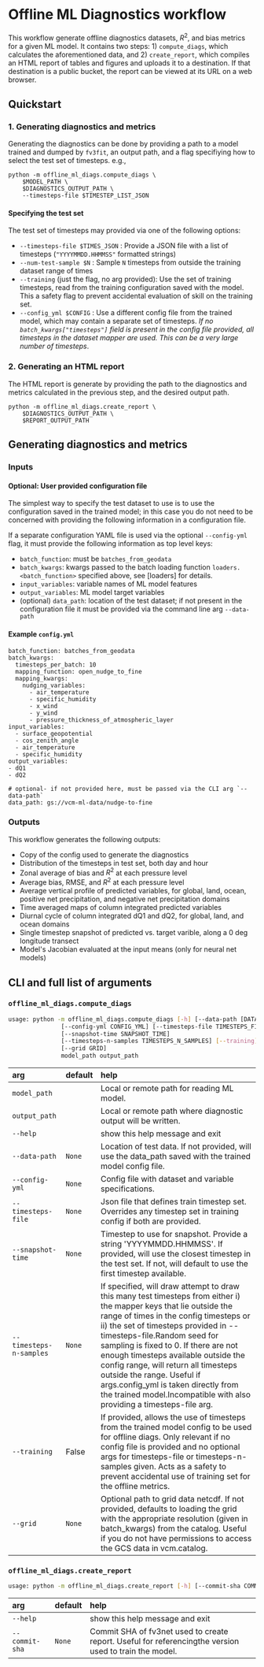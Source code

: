 # Offline ML Diagnostics workflow

This workflow generate offline diagnostics datasets, $R^2$, and bias metrics
for a given ML model. It contains two steps: 1) `compute_diags`, which calculates the
aforementioned data, and 2) `create_report`, which compiles an HTML report of tables and
figures and uploads it to a destination. If that destination is a public bucket, the report
can be viewed at its URL on a web browser.
## Quickstart

### 1. Generating diagnostics and metrics
Generating the diagnostics can be done by providing a path to a model trained and dumped by 
`fv3fit`, an output path, and a flag specifiying how to select the test set of timesteps.
e.g.,
```
python -m offline_ml_diags.compute_diags \
    $MODEL_PATH \
    $DIAGNOSTICS_OUTPUT_PATH \
    --timesteps-file $TIMESTEP_LIST_JSON
```

#### Specifying the test set
The test set of timesteps may provided via one of the following options:
- `--timesteps-file $TIMES_JSON` : Provide a JSON file with a list of timesteps 
(`"YYYYMMDD.HHMMSS"` formatted strings)
- `--num-test-sample $N` : Sample `N` timesteps from outside the training dataset
range of times
- `--training` (just the flag, no arg provided): Use the set of training timesteps, read
from the training configuration saved with the model. This a safety flag to prevent accidental 
evaluation of skill on the training set.
- `--config_yml $CONFIG` : Use a different config file from the trained model, which 
may contain a separate set of timesteps. *If no `batch_kwargs["timesteps"]` field is present in the config file provided, all timesteps in the dataset mapper are used. This can be a very large number of timesteps*.


### 2. Generating an HTML report
The HTML report is generate by providing the path to the diagnostics and metrics
calculated in the previous step, and the desired output path.
```
python -m offline_ml_diags.create_report \
    $DIAGNOSTICS_OUTPUT_PATH \
    $REPORT_OUTPUT_PATH
```

## Generating diagnostics and metrics

### Inputs
#### Optional: User provided configuration file
The simplest way to specify the test dataset to use is to use the configuration saved
in the trained model; in this case you do not need to be concerned with providing the
following information in a configuration file.

If a separate configuration YAML file is used via the optional `--config-yml` flag, it must provide
the following information as top level keys:
- `batch_function`: must be `batches_from_geodata`
- `batch_kwargs`: kwargs passed to the batch loading function `loaders.<batch_function>`
specified above, see [loaders]<link to loaders docs> for details.
- `input_variables`: variable names of ML model features
- `output_variables`: ML model target variables
- (optional) `data_path`: location of the test dataset; if not present in the configuration
file it must be provided via the command line arg `--data-path`

#### Example `config.yml`
```
batch_function: batches_from_geodata
batch_kwargs:
  timesteps_per_batch: 10
  mapping_function: open_nudge_to_fine
  mapping_kwargs:
    nudging_variables:
      - air_temperature
      - specific_humidity
      - x_wind
      - y_wind
      - pressure_thickness_of_atmospheric_layer
input_variables:
  - surface_geopotential
  - cos_zenith_angle
  - air_temperature
  - specific_humidity
output_variables:
- dQ1
- dQ2

# optional- if not provided here, must be passed via the CLI arg `--data-path`
data_path: gs://vcm-ml-data/nudge-to-fine   
```
### Outputs
This workflow generates the following outputs:
- Copy of the config used to generate the diagnostics
- Distribution of the timesteps in test set, both day and hour
- Zonal average of bias and $R^2$ at each pressure level
- Average bias, RMSE, and $R^2$ at each pressure level
- Average vertical profile of predicted variables, for global, land, ocean,
positive net precipitation, and negative net precipitation domains
- Time averaged maps of column integrated predicted variables
- Diurnal cycle of column integrated dQ1 and dQ2, for global, land, and ocean domains
- Single timestep snapshot of predicted vs. target varible, along a 0 deg longitude transect
- Model's Jacobian evaluated at the input means (only for neural net models) 


## CLI and full list of arguments

### `offline_ml_diags.compute_diags`

```bash
usage: python -m offline_ml_diags.compute_diags [-h] [--data-path [DATA_PATH [DATA_PATH ...]]]
               [--config-yml CONFIG_YML] [--timesteps-file TIMESTEPS_FILE]
               [--snapshot-time SNAPSHOT_TIME]
               [--timesteps-n-samples TIMESTEPS_N_SAMPLES] [--training]
               [--grid GRID]
               model_path output_path

```

|arg|default|help|
| :--- | :--- | :--- |
|`model_path`||Local or remote path for reading ML model.|
|`output_path`||Local or remote path where diagnostic output will be written.|
|`--help`||show this help message and exit|
|`--data-path`|`None`|Location of test data. If not provided, will use the data_path saved with the trained model config file.|
|`--config-yml`|`None`|Config file with dataset and variable specifications.|
|`--timesteps-file`|`None`|Json file that defines train timestep set. Overrides any timestep set in training config if both are provided.|
|`--snapshot-time`|`None`|Timestep to use for snapshot. Provide a string 'YYYYMMDD.HHMMSS'. If provided, will use the closest timestep in the test set. If not, will default to use the first timestep available.|
|`--timesteps-n-samples`|`None`|If specified, will draw attempt to draw this many test timesteps from either i) the mapper keys that lie outside the range of times in the config timesteps or ii) the set of timesteps provided in --timesteps-file.Random seed for sampling is fixed to 0. If there are not enough timesteps available outside the config range, will return all timesteps outside the range. Useful if args.config_yml is taken directly from the trained model.Incompatible with also providing a timesteps-file arg. |
|`--training`|False|If provided, allows the use of timesteps from the trained model config to be used for offline diags. Only relevant if no config file is provided and no optional args for timesteps-file or timesteps-n-samples given. Acts as a safety to prevent accidental use of training set for the offline metrics.|
|`--grid`|`None`|Optional path to grid data netcdf. If not provided, defaults to loading the grid  with the appropriate resolution (given in batch_kwargs) from the catalog. Useful if you do not have permissions to access the GCS data in vcm.catalog.|

### `offline_ml_diags.create_report`
```bash
usage: python -m offline_ml_diags.create_report [-h] [--commit-sha COMMIT_SHA] input_path output_path

```
|arg|default|help|
| :--- | :--- | :--- |
|`--help`||show this help message and exit|
|`--commit-sha`|`None`|Commit SHA of fv3net used to create report. Useful for referencingthe version used to train the model.|

